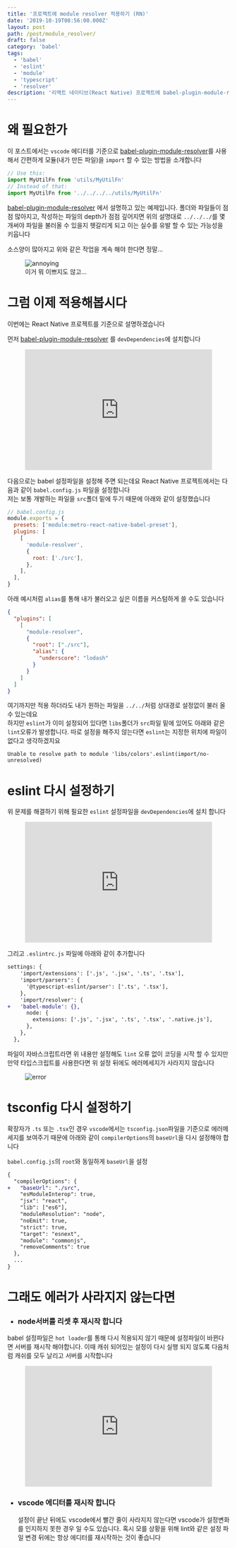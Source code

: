```yaml
---
title: '프로젝트에 module resolver 적용하기 (RN)'
date: '2019-10-19T08:56:00.000Z'
layout: post
path: /post/module_resolver/
draft: false
category: 'babel'
tags:
  - 'babel'
  - 'eslint'
  - 'module'
  - 'typescript'
  - 'resolver'
description: '리액트 네이티브(React Native) 프로젝트에 babel-plugin-module-resolver 적용하는 방법을 예제 프로젝트를 통해 알아봅니다'
---
```


# 왜 필요한가

이 포스트에서는 `vscode` 에디터를 기준으로 [babel-plugin-module-resolver](https://github.com/tleunen/babel-plugin-module-resolver)를 사용해서
간편하게 모듈(내가 만든 파일)을 `import` 할 수 있는 방법을 소개합니다

```js
// Use this:
import MyUtilFn from 'utils/MyUtilFn'
// Instead of that:
import MyUtilFn from '../../../../utils/MyUtilFn'
```

[babel-plugin-module-resolver](https://github.com/tleunen/babel-plugin-module-resolver) 에서 설명하고 있는
예제입니다. 폴더와 파일들이 점점 많아지고, 작성하는 파일의 depth가 점점 깊어지면 위의 설명대로 `../../../`를 몇개써야 파일을 불러올 수 있을지
헷갈리게 되고 이는 실수를 유발 할 수 있는 가능성을 키웁니다

소스양이 많아지고 위와 같은 작업을 계속 해야 한다면 정말...

<figure>
  <img src="images/annoying.png" alt ="annoying"/>
  <figcaption>이거 뭐 이쁘지도 않고...</figcaption>
</figure>

# 그럼 이제 적용해봅시다

이번에는 React Native 프로젝트를 기준으로 설명하겠습니다

먼저 [babel-plugin-module-resolver](https://github.com/tleunen/babel-plugin-module-resolver) 를 `devDependencies`에 설치합니다

<figure>
  <iframe
  src="https://carbon.now.sh/embed/?bg=rgba(0%2C0%2C0%2C1)&t=material&wt=bw&l=application%2Fx-sh&ds=false&dsyoff=20px&dsblur=68px&wc=true&wa=true&pv=56px&ph=56px&ln=false&fl=1&fm=Fira%20Code&fs=18px&lh=90%25&si=false&es=2x&wm=false&code=yarn%2520add%2520-D%2520babel-plugin-module-resolver%2520%2520%2520%2520%2520%2520%2520%2520%2520%2520%2520%2520%2520%2520%2520%2520%2520%2520%2520%2520%2520%2520%2520%2520%2520%2520%2520%2520%2520%2520%2520%2520%2520%2520%2520%2520%2520%2520%2520%2520%2520%2520%2520%2520%2520%2520%2520%2520%2520%2520%2520%2520%2520%2520%2520%2520%2520%2520%2520%2520%2520%2520%2520"
  style="width:100%; height:273px; border:0; overflow:hidden;"
  sandbox="allow-scripts allow-same-origin">
</iframe>
</figure>

다음으로는 babel 설정파일을 설정해 주면 되는데요 React Native 프로젝트에서는
다음과 같이 `babel.config.js` 파일을 설정합니다  
저는 보통 개발하는 파일을 `src`폴더 밑에 두기 때문에 아래와 같이 설정했습니다

```js
// babel.config.js
module.exports = {
  presets: ['module:metro-react-native-babel-preset'],
  plugins: [
    [
      'module-resolver',
      {
        root: ['./src'],
      },
    ],
  ],
}
```

아래 예시처럼 `alias`를 통해 내가 불러오고 싶은 이름을 커스텀하게 쓸 수도 있습니다

```json
{
  "plugins": [
    [
      "module-resolver",
      {
        "root": ["./src"],
        "alias": {
          "underscore": "lodash"
        }
      }
    ]
  ]
}
```

여기까지만 적용 하더라도 내가 원하는 파일을 `../../`처럼 상대경로 설정없이 불러 올 수 있는데요  
하지만 `eslint`가 이미 설정되어 있다면 `libs`폴더가 `src`파일 밑에 있어도 아래와 같은 `lint`오류가 발생합니다. 따로 설정을 해주지 않는다면
`eslint`는 지정한 위치에 파일이 없다고 생각하겠지요

```
Unable to resolve path to module 'libs/colors'.eslint(import/no-unresolved)
```

# eslint 다시 설정하기

위 문제를 해결하기 위해 필요한 `eslint` 설정파일을 `devDependencies`에 설치 합니다

<figure>
<iframe
  src="https://carbon.now.sh/embed/?bg=rgba(0%2C0%2C0%2C1)&t=material&wt=bw&l=application%2Fx-sh&ds=false&dsyoff=20px&dsblur=68px&wc=true&wa=true&pv=56px&ph=56px&ln=false&fl=1&fm=Fira%20Code&fs=18px&lh=90%25&si=false&es=2x&wm=false&code=yarn%2520add%2520-D%2520eslint-plugin-import%250Ayarn%2520add%2520-D%2520eslint-import-resolver-babel-module%2520%2520%2520%2520%2520%2520%2520%2520%2520%2520%2520%2520%2520"
  style="width:100%; height:273px; border:0; overflow:hidden;"
  sandbox="allow-scripts allow-same-origin">
</iframe>
</figure>

그리고 `.eslintrc.js` 파일에 아래와 같이 추가합니다

```diff
settings: {
    'import/extensions': ['.js', '.jsx', '.ts', '.tsx'],
    'import/parsers': {
      '@typescript-eslint/parser': ['.ts', '.tsx'],
    },
    'import/resolver': {
+   'babel-module': {},
      node: {
        extensions: ['.js', '.jsx', '.ts', '.tsx', '.native.js'],
      },
    },
  },
```

파일이 자바스크립트라면 위 내용만 설정해도 `lint` 오류 없이 코딩을 시작 할 수 있지만
만약 타입스크립트를 사용한다면 위 설정 뒤에도 에러메세지가 사라지지 않습니다

<figure>
  <img src="images/error.png" alt="error"/>
</figure>

# tsconfig 다시 설정하기

확장자가 `.ts` 또는 `.tsx`인 경우 `vscode`에서는 `tsconfig.json`파일을 기준으로 에러메세지를 보여주기 때문에
아래와 같이 `compilerOptions`의 `baseUrl`을 다시 설정해야 합니다

`babel.config.js`의 `root`와 동일하게 `baseUrl`을 설정

```diff
{
  "compilerOptions": {
+   "baseUrl": "./src",
    "esModuleInterop": true,
    "jsx": "react",
    "lib": ["es6"],
    "moduleResolution": "node",
    "noEmit": true,
    "strict": true,
    "target": "esnext",
    "module": "commonjs",
    "removeComments": true
  },
  ...
}
```

# 그래도 에러가 사라지지 않는다면

- ### node서버를 리셋 후 재시작 합니다

babel 설정파일은 `hot loader`를 통해 다시 적용되지 않기 때문에 설정파일이 바뀐다면 서버를 재시작 해야합니다. 이때 캐쉬 되어있는 설정이 다시 실행 되지 않도록 다음처럼 캐쉬를 모두 날리고 서버를 시작합니다

<figure>
<iframe
  src="https://carbon.now.sh/embed/?bg=rgba(0%2C0%2C0%2C1)&t=material&wt=bw&l=application%2Fx-sh&ds=false&dsyoff=20px&dsblur=68px&wc=true&wa=true&pv=56px&ph=56px&ln=false&fl=1&fm=Fira%20Code&fs=18px&lh=90%25&si=false&es=2x&wm=false&code=yarn%2520start%2520--reset-cache%2520%2520%2520%2520%2520%2520%2520%2520%2520"
  style="width:100%; height:273px; border:0; overflow:hidden;"
  sandbox="allow-scripts allow-same-origin">
</iframe>
</figure>

- ### vscode 에디터를 재시작 합니다
  설정이 끝난 뒤에도 vscode에서 빨간 줄이 사라지지 않는다면 vscode가 설정변화를 인지하지 못한 경우 일 수도 있습니다. 혹시 모를 상황을 위해 lint와 같은 설정 파일 변경 뒤에는 항상 에디터를 재시작하는 것이 좋습니다
